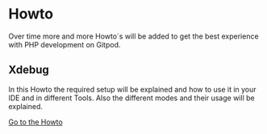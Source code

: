 # Howto

Over time more and more Howto´s will be added to get the best experience with PHP development on Gitpod.

## Xdebug
In this Howto the required setup will be explained and how to use it in your IDE and in different Tools. Also the different modes and their usage will be explained.

[Go to the Howto](/howto/xdebug/index)
